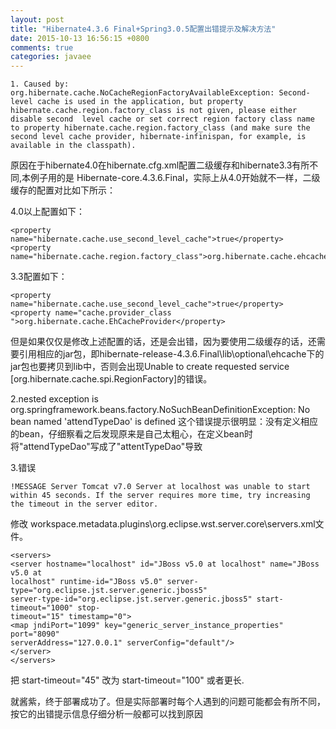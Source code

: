```yaml
---
layout: post
title: "Hibernate4.3.6 Final+Spring3.0.5配置出错提示及解决方法"
date: 2015-10-13 16:56:15 +0800
comments: true
categories: javaee
---
```

	1. Caused by: org.hibernate.cache.NoCacheRegionFactoryAvailableException: Second-level cache is used in the application, but property hibernate.cache.region.factory_class is not given, please either disable second  level cache or set correct region factory class name to property hibernate.cache.region.factory_class (and make sure the second level cache provider, hibernate-infinispan, for example, is available in the classpath).

原因在于hibernate4.0在hibernate.cfg.xml配置二级缓存和hibernate3.3有所不同,本例子<!--more-->用的是 Hibernate-core.4.3.6.Final，实际上从4.0开始就不一样，二级缓存的配置对比如下所示： 


4.0以上配置如下：  

	<property name="hibernate.cache.use_second_level_cache">true</property>
	<property name="hibernate.cache.region.factory_class">org.hibernate.cache.ehcache.EhCacheRegionFactory</property>

3.3配置如下：  

	<property name="hibernate.cache.use_second_level_cache">true</property>
	<property name="cache.provider_class ">org.hibernate.cache.EhCacheProvider</property>

但是如果仅仅是修改上述配置的话，还是会出错，因为要使用二级缓存的话，还需要引用相应的jar包，即hibernate-release-4.3.6.Final\lib\optional\ehcache下的jar包也要拷贝到lib中，否则会出现Unable to create requested service [org.hibernate.cache.spi.RegionFactory]的错误。  

2.nested exception is org.springframework.beans.factory.NoSuchBeanDefinitionException: No bean named 'attendTypeDao' is defined
这个错误提示很明显：没有定义相应的bean，仔细察看之后发现原来是自己太粗心，在定义bean时将"attendTypeDao"写成了"attentTypeDao"导致  

3.错误  

	!MESSAGE Server Tomcat v7.0 Server at localhost was unable to start within 45 seconds. If the server requires more time, try increasing the timeout in the server editor.

修改 workspace\.metadata\.plugins\org.eclipse.wst.server.core\servers.xml文件。

	<servers>
	<server hostname="localhost" id="JBoss v5.0 at localhost" name="JBoss v5.0 at
	localhost" runtime-id="JBoss v5.0" server-type="org.eclipse.jst.server.generic.jboss5"
	server-type-id="org.eclipse.jst.server.generic.jboss5" start-timeout="1000" stop-
	timeout="15" timestamp="0">
	<map jndiPort="1099" key="generic_server_instance_properties" port="8090"
	serverAddress="127.0.0.1" serverConfig="default"/>
	</server>
	</servers>

把 start-timeout="45" 改为 start-timeout="100" 或者更长.

就酱紫，终于部署成功了。但是实际部署时每个人遇到的问题可能都会有所不同，按它的出错提示信息仔细分析一般都可以找到原因


